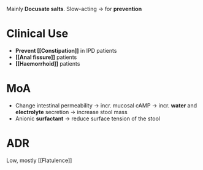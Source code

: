 Mainly **Docusate salts**. Slow-acting -> for **prevention**

# Clinical Use
- **Prevent [[Constipation]]** in IPD patients
- **[[Anal fissure]]** patients
- **[[Haemorrhoid]]** patients

# MoA
- Change intestinal permeability -> incr. mucosal cAMP -> incr. **water** and **electrolyte** secretion -> increase stool mass
- Anionic **surfactant** -> reduce surface tension of the stool

# ADR
Low, mostly [[Flatulence]]